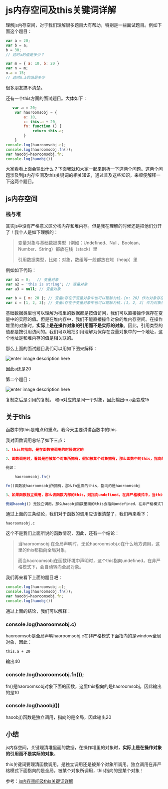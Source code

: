 # js内存空间及this关键词详解

理解js内存空间，对于我们理解很多题目大有帮助，特别是一些面试题目。例如下面这个题目：

```javascript
var a = 20;
var b = a;
b = 30;
// 这时a的值是多少？

var m = { a: 10, b: 20 }
var n = m;
n.a = 15;
// 这时m.a的值是多少
```

很多朋友搞不清楚。

还有一个this方面的面试题目。大体如下：

```javascript
   var a = 20;
    var haoroomsobj = {
        a: 10,
        c: this.a + 20,
        fn: function () {
            return this.a;
        }
    }
console.log(haoroomsobj.c);
console.log(haoroomsobj.fn());
var haoobj=haoroomsobj.fn;
console.log(haoobj())
```

大家看看上面会输出什么？下面我就和大家一起来剖析一下这两个问题。这两个问题涉及到js内存空间及this关键词的相关知识，通过普及这些知识，来顺便解释一下这两个题目。

## js内存空间

### 栈与堆

其实js中没有严格意义区分栈内存和堆内存。但是我在理解的时候还是把他们分开了！我个人是如下理解的：

> 变量对象与基础数据类型（例如：Undefined、Null、Boolean、Number、String）都放在栈（stack）里
>
> 引用数据类型，比如：对象，数组等一般都放在堆（heap）里

例如如下代码：

```javascript
var a1 = 0;   // 变量对象
var a2 = 'this is string'; // 变量对象
var a3 = null; // 变量对象

var b = { m: 20 }; // 变量b存在于变量对象中也可以理解为栈，{m: 20} 作为对象存在于堆内存中
var c = [1, 2, 3]; // 变量c存在于变量对象中也可以理解为栈，[1, 2, 3] 作为对象存在于堆内存中
```

基础数据类型也可以理解为栈里的数据都是按值访问，我们可以直接操作保存在变量中的实际的值。但是在堆内存中，我们不能直接操作对象的堆内存空间。在操作堆里的对象时，**实际上是在操作对象的引用而不是实际的对象**。因此，引用类型的值都是按引用访问的。我们可以地把引用理解为保存在变量对象中的一个地址，这个地址是和堆内存的值是相关联的。

那么上面的面试题目我们可以用如下图来解释：

![enter image description here](http://www.haorooms.com/uploads/images/zhanexample.png)

因此a还是20

第二个题目：

![enter image description here](http://www.haorooms.com/uploads/images/duiexp.png)

复制之后是引用的复制。 和m对应的是同一个对象，因此输出m.a会变成15

## 关于this

函数中的this是难点和重点，我今天主要讲讲函数中的this

我对函数调用总结了如下三点：

```javascript
1、this的指向，是在函数被调用的时候确定的

2、函数调用时，看其是否被某个对象所拥有，假如被某个对象拥有，那么函数中的this，指向的是其拥有的对象。

例如：

    haoroomsobj.fn()

fn()函数被haoroomsobj所拥有，那么fn里面的this，指向的是haoroomsobj

3、如果函数独立调用，那么该函数内部的this，则指向undefined。在非严格模式中，当this指向undefined时，它会被自动指向全局对象。

例如haoobj() 是独立调用，那么haoobj函数里面的this会指向undefined，在非严格模式下面指向的是全局对象。
```

通过上面的三条结论，我们对于函数的调用应该很清楚了，我们再来看下：

```
haoroomsobj.c
```

这个不是我们上面所说的函数情况，因此，还有一个结论：

> 当haoroomsobj 在全局声明时，无论haoroomsobj.c在什么地方调用，这里的this都指向全局对象，
>
> 而当haoroomsobj在函数环境中声明时，这个this指向undefined，在非严格模式下，会自动转向全局对象。

我们再来看下上面的题目吧：

```javascript
console.log(haoroomsobj.c);
console.log(haoroomsobj.fn());
var haoobj=haoroomsobj.fn;
console.log(haoobj())
```

通过上面的结论，我们可以解释：

### console.log(haoroomsobj.c)

haoroomsob是全局声明haoroomsobj.c在非严格模式下面指向的是window全局对象，因此：

```
this.a + 20
```

输出40

### console.log(haoroomsobj.fn());

fn()是haoroomsobj对象下面的函数，这里this指向的是haoroomsobj，因此输出的是10

### console.log(haoobj())

haoobj()函数是独立调用，指向的是全局，因此输出20

## 小结

js内存空间，关键理清堆里面的数据，在操作堆里的对象时，**实际上是在操作对象的引用而不是实际的对象**。

this关键词要理清函数调用，是独立调用还是被某个对象所调用。独立调用在非严格模式下面指向的是全局，被某个对象所调用，this指向的是某个对象！



参考：[js内存空间及this关键词详解 ](https://www.cnblogs.com/itliulei/articles/7079329.html)
